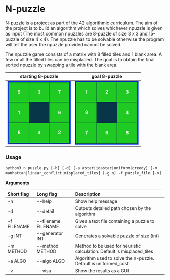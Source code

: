 # N-puzzle

N-puzzle is a project as part of the 42 algorithmic curriculum.
The aim of the project is to build an algorithm which solves whichever npuzzle is given as input (The most common
npuzzles are 8-puzzle of size 3 x 3 and 15-puzzle of size 4 x 4).
The npuzzle has to be solvable otherwise the program will tell the user the npuzzle provided cannot be solved.

The npuzzle game consists of a matrix with 8 filled tiles and 1 blank area.
A few or all the filled tiles can be misplaced.
The goal is to obtain the final sorted npuzzle by swapping a tile with the blank area.

starting 8-puzzle           |   goal 8-puzzle       
:--------------------------:|:------------------------------:|
<img src="img/8puzzle_start.png" alt="starting 8-puzzle" width="200"/> | <img src="img/8puzzle_end.png" alt="ending 8-puzzle" width="200"/>

### Usage

```
python3 n_puzzle.py [-h] [-d] [-a astar|idastar|uniform|greedy] [-m manhattan|linear_conflict|misplaced_tiles] [-g n] -f puzzle_file [-v]
```

**Arguments**

Short flag       | Long flag              | Description
:----------------|:-----------------------| :---------------------------|
  -h             | --help                 |    Show help message
  -d             | --detail               |     Outputs detailed path chosen by the algorithm
  -f FILENAME    | --filename FILENAME    |     Gives a text file containing a puzzle to solve
  -g INT         | --generator INT        |    Generates a solvable puzzle of size {int} 
  -m METHOD      | --method METHOD        |    Method to be used for heuristic calculation. Default is misplaced_tiles
  -a ALGO        | --algo ALGO            |    Algorithm used to solve the n-puzzle. Default is uniformed_cost
  -v             | --visu                 |    Show the results as a GUI


